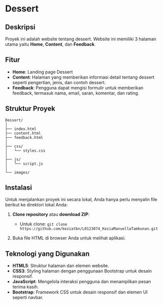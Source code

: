 # Dessert

## Deskripsi
Proyek ini adalah website tentang dessert. Website ini memiliki 3 halaman utama yaitu **Home**, **Content**, dan **Feedback**.

## Fitur
- **Home**: Landing page Dessert
- **Content**: Halaman yang memberikan informasi detail tentang dessert seperti pengertian, jenis, dan contoh dessert.
- **Feedback**: Pengguna dapat mengisi formulir untuk memberikan feedback, termasuk nama, email, saran, komentar, dan rating.

## Struktur Proyek
```
Dessert/
│
├── index.html            
├── content.html          
├── feedback.html        
│
├── css/
│   └── styles.css        
│
├── js/
│   └── script.js        
│
└── images/
```


## Instalasi
Untuk menjalankan proyek ini secara lokal, Anda hanya perlu menyalin file berikut ke direktori lokal Anda:
1. **Clone repository** atau **download ZIP**:
   - Untuk clone: `git clone https://github.com/keziatbn/L0123074_KeziaManuellaTambunan.git`

2. Buka file HTML di browser Anda untuk melihat aplikasi.

## Teknologi yang Digunakan
- **HTML5**: Struktur halaman dan elemen website.
- **CSS3**: Styling halaman dengan penggunaan Bootstrap untuk desain responsif.
- **JavaScript**: Mengelola interaksi pengguna dan menampilkan pesan terima kasih.
- **Bootstrap**: Framework CSS untuk desain responsif dan elemen UI seperti navbar.

